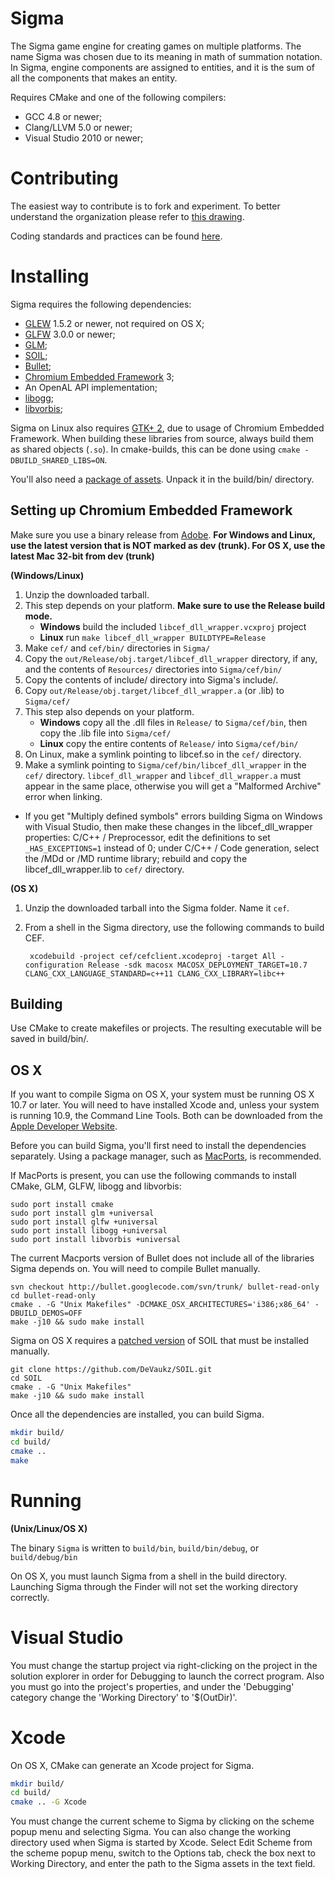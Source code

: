Sigma
===

The Sigma game engine for creating games on multiple platforms. The name Sigma was chosen due to its meaning in math of summation notation. In Sigma, engine components are assigned to entities, and it is the sum of all the components that makes an entity.

Requires CMake and one of the following compilers:

* GCC 4.8 or newer;
* Clang/LLVM 5.0 or newer;
* Visual Studio 2010 or newer;

Contributing
===
The easiest way to contribute is to fork and experiment. To better understand the organization please refer to [this drawing](https://docs.google.com/drawings/d/1HFFiz1oJc3A8gyO-fMADAfW8PTWjCqhe5silYDXM1lo/edit).

Coding standards and practices can be found [here](https://github.com/adam4813/Sigma/wiki/Coding-Standards).

Installing
===
Sigma requires the following dependencies:
* [GLEW](http://glew.sourceforge.net) 1.5.2 or newer, not required on OS X;
* [GLFW](http://www.glfw.org) 3.0.0 or newer;
* [GLM](http://glm.g-truc.net);
* [SOIL](http://www.lonesock.net/soil.html);
* [Bullet](http://www.bulletphysics.org);
* [Chromium Embedded Framework](http://code.google.com/p/chromiumembedded) 3;
* An OpenAL API implementation;
* [libogg](https://www.xiph.org/ogg/);
* [libvorbis](https://www.xiph.org/ogg/);

Sigma on Linux also requires [GTK+ 2](http://www.gtk.org), due to usage of Chromium Embedded Framework.
When building these libraries from source, always build them as shared objects (`.so`). In cmake-builds, this can be done using `cmake -DBUILD_SHARED_LIBS=ON`.

You'll also need a [package of assets](http://wiki.trillek.org/wiki/Assets).  Unpack it in the build/bin/ directory.

## Setting up Chromium Embedded Framework ###
Make sure you use a binary release from [Adobe](http://www.cefbuilds.com). **For Windows and Linux, use the latest version that is NOT marked as dev (trunk).  For OS X, use the latest Mac 32-bit from dev (trunk)**

__(Windows/Linux)__

1. Unzip the downloaded tarball.
2. This step depends on your platform. **Make sure to use the Release build mode.**
    * __Windows__ build the included `libcef_dll_wrapper.vcxproj` project
    * __Linux__ run `make libcef_dll_wrapper BUILDTYPE=Release`
3. Make `cef/` and `cef/bin/` directories in `Sigma/`
4. Copy the `out/Release/obj.target/libcef_dll_wrapper` directory, if any, and the contents of `Resources/` directories into `Sigma/cef/bin/`
5. Copy the contents of include/ directory into Sigma's include/.
6. Copy `out/Release/obj.target/libcef_dll_wrapper.a` (or .lib) to `Sigma/cef/`
7. This step also depends on your platform.
    * __Windows__ copy all the .dll files in `Release/` to `Sigma/cef/bin`, then copy the .lib file into `Sigma/cef/`
    * __Linux__ copy the entire contents of `Release/` into `Sigma/cef/bin/`
8. On Linux, make a symlink pointing to libcef.so in the `cef/` directory.
9. Make a symlink pointing to `Sigma/cef/bin/libcef_dll_wrapper` in the `cef/` directory. `libcef_dll_wrapper` and `libcef_dll_wrapper.a` must appear in the same place, otherwise you will get a "Malformed Archive" error when linking.

- If you get "Multiply defined symbols" errors building Sigma on Windows with Visual Studio, then make these changes in the libcef_dll_wrapper properties: C/C++ / Preprocessor, edit the definitions to set `_HAS_EXCEPTIONS=1` instead of 0; under C/C++ / Code generation, select the /MDd or /MD runtime library; rebuild and copy the libcef_dll_wrapper.lib to `cef/` directory.


__(OS X)__

1. Unzip the downloaded tarball into the Sigma folder.  Name it `cef`.
2. From a shell in the Sigma directory, use the following commands to build CEF.

		xcodebuild -project cef/cefclient.xcodeproj -target All -configuration Release -sdk macosx MACOSX_DEPLOYMENT_TARGET=10.7 CLANG_CXX_LANGUAGE_STANDARD=c++11 CLANG_CXX_LIBRARY=libc++

## Building ##

Use CMake to create makefiles or projects. The resulting executable will be saved in build/bin/.

## OS X ##

If you want to compile Sigma on OS X, your system must be running OS X 10.7 or later.  You will need to have installed Xcode and, unless your system is running 10.9, the Command Line Tools.  Both can be downloaded from the [Apple Developer Website](https://developer.apple.com/downloads).  

Before you can build Sigma, you'll first need to install the dependencies separately.  Using a package manager, such as [MacPorts](http://macports.org), is recommended.

If MacPorts is present, you can use the following commands to install CMake, GLM, GLFW, libogg and libvorbis:

	sudo port install cmake
	sudo port install glm +universal
	sudo port install glfw +universal
	sudo port install libogg +universal
	sudo port install libvorbis +universal

The current Macports version of Bullet does not include all of the libraries Sigma depends on.  You will need to compile Bullet manually.

	svn checkout http://bullet.googlecode.com/svn/trunk/ bullet-read-only
	cd bullet-read-only
	cmake . -G "Unix Makefiles" -DCMAKE_OSX_ARCHITECTURES='i386;x86_64' -DBUILD_DEMOS=OFF
	make -j10 && sudo make install 

Sigma on OS X requires a [patched version](https://github.com/DeVaukz/SOIL) of SOIL that must be installed manually.  

	git clone https://github.com/DeVaukz/SOIL.git
	cd SOIL
	cmake . -G "Unix Makefiles"
	make -j10 && sudo make install 

Once all the dependencies are installed, you can build Sigma.

```sh
mkdir build/
cd build/
cmake ..
make
```

Running
===

__(Unix/Linux/OS X)__

The binary `Sigma` is written to `build/bin`, `build/bin/debug`, or `build/debug/bin`

On OS X, you must launch Sigma from a shell in the build directory.  Launching Sigma through the Finder will not set the working directory correctly.

Visual Studio
===
You must change the startup project via right-clicking on the project in the solution explorer in order for Debugging to launch the correct program.
Also you must go into the project's properties, and under the 'Debugging' category change the 'Working Directory' to '$(OutDir)'.

Xcode
===
On OS X, CMake can generate an Xcode project for Sigma.

```sh
mkdir build/
cd build/
cmake .. -G Xcode
```

You must change the current scheme to Sigma by clicking on the scheme popup menu and selecting Sigma.  You can also change the working directory used when Sigma is started by Xcode.  Select Edit Scheme from the scheme popup menu, switch to the Options tab, check the box next to Working Directory, and enter the path to the Sigma assets in the text field.
